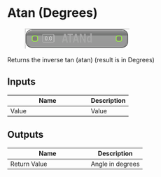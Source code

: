 # Atan (Degrees)

<div align="left" data-full-width="false">

<figure><img src="Atan_(Degrees).png" alt=""><figcaption></figcaption></figure>

</div>

Returns the inverse tan (atan) (result is in Degrees)

## Inputs

<table>
<thead><tr><th width="170">Name</th><th>Description</th></tr></thead>
<tbody>
<tr><td>Value</td><td>Value</td></tr>
</tbody>
</table>

## Outputs

<table>
<thead><tr><th width="170">Name</th><th>Description</th></tr></thead>
<tbody>
<tr><td>Return Value</td><td>Angle in degrees</td></tr>
</tbody>
</table>